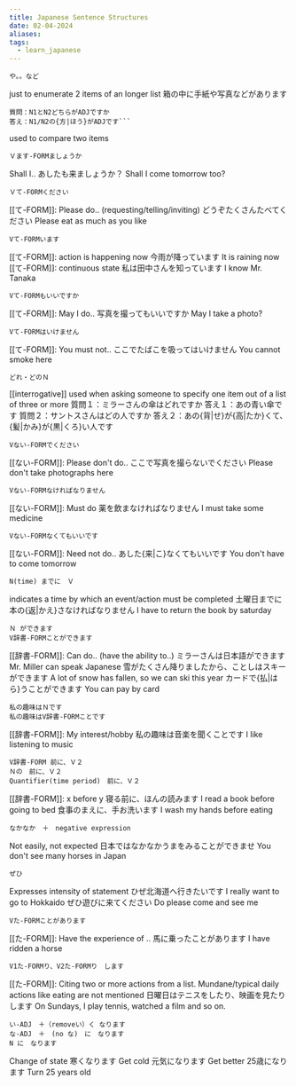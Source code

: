 ```yaml
---
title: Japanese Sentence Structures
date: 02-04-2024
aliases: 
tags:
  - learn_japanese
---
```

```
や。。など
```
just to enumerate 2 items of an longer list
箱の中に手紙や写真などがあります

```
質問：N1とN2どちらがADJですか
答え：N1/N2の{方|ほう}がADJです```
```
used to compare two items

```
Ｖます-FORMましょうか
```
Shall I..
あしたも来ましょうか？
Shall I come tomorrow too?

```
Ｖて-FORMください
```
[[て-FORM]]: Please do.. (requesting/telling/inviting)
どうぞたくさんたべてください
Please eat as much as you like

```
Vて-FORMいます
```
[[て-FORM]]: action is happening now
今雨が降っています
It is raining now
[[て-FORM]]: continuous state
私は田中さんを知っています
I know Mr. Tanaka

```
Vて-FORMもいいですか
```
[[て-FORM]]: May I do..
写真を撮ってもいいですか
May I take a photo?

```
Vて-FORMはいけません
```
[[て-FORM]]: You must not..
ここでたばこを吸ってはいけません
You cannot smoke here

```
どれ・どのＮ
```
[[interrogative]] used when asking someone to specify one item out of a list of three or more
質問１：ミラーさんの傘はどれですか
答え１：あの青い傘です
質問２：サントスさんはどの人ですか
答え２：あの{背|せ}が{高|たか}くて、{髪|かみ}が{黒|くろ}い人です

```
Vない-FORMでください
```
[[ない-FORM]]: Please don't do..
ここで写真を撮らないでください
Please don't take photographs here

```
Vない-FORMなければなりません
```
[[ない-FORM]]: Must do
薬を飲まなければなりません
I must take some medicine

```
Vない-FORMなくてもいいです
```
[[ない-FORM]]: Need not do..
あした{来|こ}なくてもいいです
You don't have to come tomorrow 

```
N(time) までに　Ｖ
```
indicates a time by which an event/action must be completed
土曜日までに本の{返|かえ}さなければなりません
I have to return the book by saturday

```
Ｎ ができます
V辞書-FORMことができます
```
[[辞書-FORM]]:  Can do.. (have the ability to..)
ミラーさんは日本語ができます
Mr. Miller can speak Japanese
雪がたくさん降りましたから、ことしはスキーができます
A lot of snow has fallen, so we can ski this year
カードで{払|はら}うことができます
You can pay by card

```
私の趣味はＮです
私の趣味はV辞書-FORMことです
```
[[辞書-FORM]]:  My interest/hobby
私の趣味は音楽を聞くことです
I like listening to music

```
V辞書-FORM 前に、Ｖ２
Ｎの　前に、Ｖ２
Quantifier(time period)　前に、Ｖ２
```
[[辞書-FORM]]:  x before y
寝る前に、ほんの読みます
I read a book before going to bed
食事のまえに、手お洗います
I wash my hands before eating

```
なかなか　＋　negative expression
```
Not easily, not expected
日本ではなかなかうまをみることができませ
You don't see many horses in Japan

```
ぜひ　
```
Expresses intensity of statement
ひぜ北海道へ行きたいです
I really want to go to Hokkaido
ぜひ遊びに来てください
Do please come and see me

```
Vた-FORMことがあります
```
[[た-FORM]]: Have the experience of ..
馬に乗ったことがあります
I have ridden a horse

```
V1た-FORMり、V2た-FORMり　します
```
[[た-FORM]]: Citing two or more actions from a list. Mundane/typical daily actions like eating are not mentioned
日曜日はテニスをしたり、映画を見たりします
On Sundays, I play tennis, watched a film and so on. 

```
い-ADJ　＋（removeい）く なります
な-ADJ　＋　(no な)　に　なります　
N に　なります
```
Change of state
寒くなります
Get cold
元気になります
Get better
25歳になります
Turn 25 years old